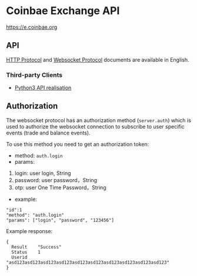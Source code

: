 # Coinbae Exchange API
https://e.coinbae.org

## API

[HTTP Protocol](https://github.com/CoinbaeOrg/Coinbae-Exchange-API/blob/main/HTTP-Protocol.md) and [Websocket Protocol](https://github.com/CoinbaeOrg/Coinbae-Exchange-API/blob/main/WebSocket-Protocol.md) documents are available in English. 

### Third-party Clients

- [Python3 API realisation](https://github.com/CoinbaeOrg/Coinbae-Exchange-API/python-api)


## Authorization

The websocket protocol has an authorization method (`server.auth`) which is used to authorize the websocket connection to subscribe to user specific events (trade and balance events).

To use this method you need to get an authorization token:

* method: `auth.login`
* params: 
1. login: user login, String
2. password: user password，String
3. otp: user One Time Password，String

* example: 

```
"id":1
"method": "auth.login"
"params": ["login", "password", "123456"]
```

Example response: 
```
{
  Result	"Success"
  Status	1
  Userid	"asd123asd123asd123asd123asd123asd123asd123asd123asd123asd123"
}
```
